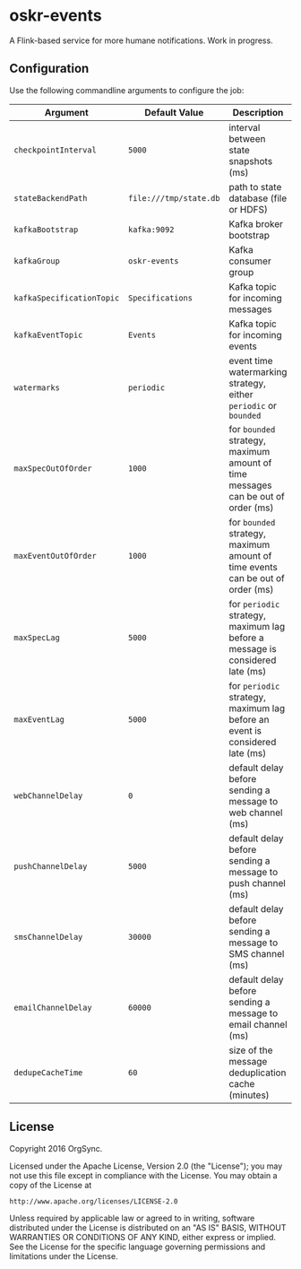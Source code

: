 # oskr-events

A Flink-based service for more humane notifications. Work in progress.

## Configuration

Use the following commandline arguments to configure the job:

| Argument  | Default Value | Description |
|-----------|---------------|-------------|
| `checkpointInterval` | `5000` | interval between state snapshots (ms) |
| `stateBackendPath` | `file:///tmp/state.db` | path to state database (file or HDFS) |
| `kafkaBootstrap` | `kafka:9092` | Kafka broker bootstrap |
| `kafkaGroup` | `oskr-events` | Kafka consumer group |
| `kafkaSpecificationTopic` | `Specifications` | Kafka topic for incoming messages |
| `kafkaEventTopic` | `Events` | Kafka topic for incoming events |
| `watermarks` | `periodic` | event time watermarking strategy, either `periodic` or `bounded` |
| `maxSpecOutOfOrder` | `1000` | for `bounded` strategy, maximum amount of time messages can be out of order (ms) |
| `maxEventOutOfOrder` | `1000` | for `bounded` strategy, maximum amount of time events can be out of order (ms) |
| `maxSpecLag` | `5000` | for `periodic` strategy, maximum lag before a message is considered late (ms) |
| `maxEventLag` | `5000` | for `periodic` strategy, maximum lag before an event is considered late (ms) |
| `webChannelDelay` | `0` | default delay before sending a message to web channel (ms) |
| `pushChannelDelay` | `5000` | default delay before sending a message to push channel (ms) |
| `smsChannelDelay` | `30000` | default delay before sending a message to SMS channel (ms) |
| `emailChannelDelay` | `60000` | default delay before sending a message to email channel (ms) |
| `dedupeCacheTime` | `60` | size of the message deduplication cache (minutes) |

## License

Copyright 2016 OrgSync.

Licensed under the Apache License, Version 2.0 (the "License");
you may not use this file except in compliance with the License.
You may obtain a copy of the License at

    http://www.apache.org/licenses/LICENSE-2.0

Unless required by applicable law or agreed to in writing, software
distributed under the License is distributed on an "AS IS" BASIS,
WITHOUT WARRANTIES OR CONDITIONS OF ANY KIND, either express or implied.
See the License for the specific language governing permissions and
limitations under the License.

